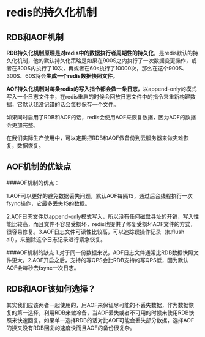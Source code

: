 # redis的持久化机制

## RDB和AOF机制

**RDB持久化机制原理是对redis中的数据执行者周期性的持久化**，是redis默认的持久化机制，他的默认持久化策略是如果在900S之内执行了一次数据变更操作，或者在300S内执行了10次，再或者在60s执行了10000次，那么在这个900S、300S、60S将会**生成一个redis数据快照文件**。

**AOF持久化机制对每条redis的写入指令都会做一条日志**，以append-only的模式写入一个日志文件中，在redis重启的时候会回放日志文件中的指令来重新构建数据，它默认我没记错的话会每秒保存一个文件。

如果同时启用了RDB和AOF的话，redis会使用AOF来恢复数据，因为AOF的数据会更加完整。

在我们实际生产使用中，可以定期把RDB和AOF做备份到云服务器来做灾难恢复，数据恢复。


## AOF机制的优缺点
###AOF机制的优点：

1.AOF可以更好的避免数据丢失问题，默认AOF每隔1S，通过后台线程执行一次fsync操作，它最多丢失1S的数据。

2.AOF日志文件以append-only模式写入，所以没有任何磁盘寻址的开销，写入性能比较高，而且文件不容易受损坏，redis也提供了修复受损坏AOF文件的方式，很容易修复。3.AOF日志文件可读性比较高，可以追踪误操作记录（如flush all），来删除这个日志记录进行紧急恢复。

###AOF机制的缺点
1.对于同一份数据来说，AOF日志文件通常比RDB数据快照文件更大。2.AOF开启之后，支持的写QPS会比RDB支持的写QPS低，因为默认AOF会每秒去fsync一次日志。

## RDB和AOF该如何选择？

其实我们应该两者一起使用的，用AOF来保证尽可能的不丢失数据，作为数据恢复的第一选择，利用RDB来做冷备，当AOF丢失或者不可用的时候来使用RDB快照来快速回复。如果单一选择RDB的话对比AOF可能会丢失部分数据，选择AOF的换又没有RDB回复的速度快而且AOF的备份很复杂。

